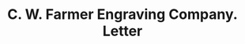 ---
doi: 10.7916/D8RJ5WKN
date_other: '1900'
date_other_textual: '1900'
form: correspondence
genre:
- Letters (correspondence)
name:
- C. W. Farmer Engraving Company
object_in_context_url: https://biggert.cul.columbia.edu/items/view/ave_biggert_00604
subject_hierarchical_geographic:
- Detroit, Michigan, United States
subject_name:
- C. W. Farmer Engraving Company
title: C. W. Farmer Engraving Company. Letter
sort_title: C. W. Farmer Engraving Company. Letter
call_number: ave_biggert_00604
coordinates:
- 42.331388888888895,-83.04583333333333
pid: ave_biggert_00604
identifiers: ave_biggert_00604
thumbnail: https://derivativo-2.library.columbia.edu/iiif/2/ldpd:343843/full/!256,256/0/native.jpg
permalink: "/items/ave_biggert_00604/"
layout: iiif-image-page
---